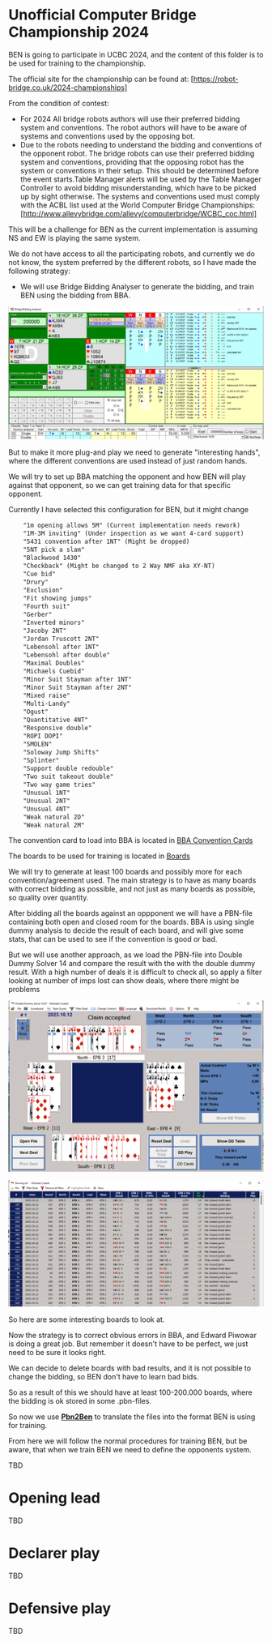 # Unofficial Computer Bridge Championship 2024

BEN is going to participate in UCBC 2024, and the content of this folder is to be used for training to the championship.

The official site for the championship can be found at: [https://robot-bridge.co.uk/2024-championships]

From the condition of contest: 

- For 2024 All bridge robots authors will use their preferred bidding system and conventions. The robot authors will have to be aware of systems and conventions used by the opposing bot.
- Due to the robots needing to understand the bidding and conventions of the opponent robot. The bridge robots can use their preferred bidding system and conventions, providing that the opposing robot has the system or conventions in their setup.  This should be determined before the event starts.Table Manager alerts will be used by the Table Manager Controller to avoid bidding misunderstanding, which have to be picked up by sight otherwise. The systems and conventions used must comply with the ACBL list used at the World Computer Bridge Championships: [http://www.allevybridge.com/allevy/computerbridge/WCBC_coc.html]

This will be a challenge for BEN as the current implementation is assuming NS and EW is playing the same system.

We do not have access to all the participating robots, and currently we do not know, the system preferred by the different robots, so I have made the following strategy:

- We will use Bridge Bidding Analyser to generate the bidding, and train BEN using the bidding from BBA.

![image](images/BBA.png)

But to make it more plug-and play we need to generate "interesting hands", where the different conventions are used instead of just random hands. 

We will try to set up BBA matching the opponent and how BEN will play against that opponent, so we can get training data for that specific opponent.

Currently I have selected this configuration for BEN, but it might change

        "1m opening allows 5M" (Current implementation needs rework)
        "1M-3M inviting" (Under inspection as we want 4-card support)
        "5431 convention after 1NT" (Might be dropped)
        "5NT pick a slam"
        "Blackwood 1430"
        "Checkback" (Might be changed to 2 Way NMF aka XY-NT)
        "Cue bid"
        "Drury"
        "Exclusion"
        "Fit showing jumps"
        "Fourth suit"
        "Gerber"
        "Inverted minors"
        "Jacoby 2NT"
        "Jordan Truscott 2NT"
        "Lebensohl after 1NT"
        "Lebensohl after double"
        "Maximal Doubles"
        "Michaels Cuebid"
        "Minor Suit Stayman after 1NT"
        "Minor Suit Stayman after 2NT"
        "Mixed raise"
        "Multi-Landy"
        "Ogust"
        "Quantitative 4NT"
        "Responsive double"
        "ROPI DOPI"
        "SMOLEN"
        "Soloway Jump Shifts"
        "Splinter"
        "Support double redouble"
        "Two suit takeout double"
        "Two way game tries"
        "Unusual 1NT"
        "Unusual 2NT"
        "Unusual 4NT"
        "Weak natural 2D"
        "Weak natural 2M"

The convention card to load into BBA is located in [BBA Convention Cards](BBA%20convention%20cards/BEN-UCBC.bbsa)

The boards to be used for training is located in [Boards](Boards/)

We will try to generate at least 100 boards and possibly more for each convention/agreement used. The main strategy is to have as many boards with correct bidding as possible, and not just as many boards as possible, so quality over quantity.

After bidding all the boards against an oppponent we will have a PBN-file containing both open and closed room for the boards. BBA is using single dummy analysis to decide the result of each board, and will give some stats, that can be used to see if the convention is good or bad.

But we will use another approach, as we load the PBN-file into Double Dummy Solver 14 and compare the result with the with the double dummy result. With a high number of deals it is difficult to check all, so apply a filter looking at number of imps lost can show deals, where there might be problems

![image](images/DDS14.png)

![image](images/DDS14Filter.png)

So here are some interesting boards to look at.

Now the strategy is to correct obvious errors in BBA, and Edward Piwowar is doing a great job. But remember it doesn't have to be perfect, we just need to be sure it looks right.

We can decide to delete boards with bad results, and it is not possible to change the bidding, so BEN don't have to learn bad bids.

So as a result of this we should have at least 100-200.000 boards, where the bidding is ok stored in some .pbn-files.

So now we use 
__[Pbn2Ben](src/Pbn2Ben.py)__ 
to translate the files into the format BEN is using for training.

From here we will follow the normal procedures for training BEN, but be aware, that when we train BEN we need to define the opponents system.

TBD

# Opening lead
TBD

# Declarer play
TBD

# Defensive play
TBD